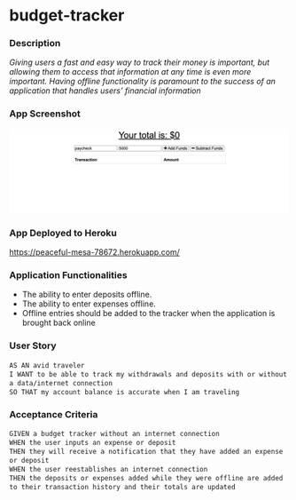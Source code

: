 # budget-tracker

### Description

_Giving users a fast and easy way to track their money is important, but allowing them to access that information at any time is even more important. Having offline functionality is paramount to the success of an application that handles users’ financial information_

### App Screenshot

![PWA Budget Tracker Screenshot](public/images/budget-tracker-screenshot.png)

### App Deployed to Heroku

https://peaceful-mesa-78672.herokuapp.com/

### Application Functionalities

- The ability to enter deposits offline.
- The ability to enter expenses offline.
- Offline entries should be added to the tracker when the application is brought back online

### User Story

```text
AS AN avid traveler
I WANT to be able to track my withdrawals and deposits with or without a data/internet connection
SO THAT my account balance is accurate when I am traveling
```

### Acceptance Criteria

```text
GIVEN a budget tracker without an internet connection
WHEN the user inputs an expense or deposit
THEN they will receive a notification that they have added an expense or deposit
WHEN the user reestablishes an internet connection
THEN the deposits or expenses added while they were offline are added to their transaction history and their totals are updated
```
